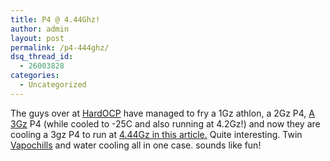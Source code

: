 ```yaml
---
title: P4 @ 4.44Ghz!
author: admin
layout: post
permalink: /p4-444ghz/
dsq_thread_id:
  - 26003828
categories:
  - Uncategorized
---
```

The guys over at [HardOCP][1] have managed to fry a 1Gz athlon, a 2Gz P4, [A 3Gz][2] P4 (while cooled to -25C and also running at 4.2Gz!) and now they are cooling a 3gz P4 to run at [4.44Gz in this article.][3] Quite interesting. Twin [Vapochills][4] and water cooling all in one case. sounds like fun!

 [1]: http://www.hardocp.com/
 [2]: http://www.hardocp.com/article.html?art=NDE5
 [3]: http://www.hardocp.com/article.html?art=NDIy
 [4]: http://godonlyknows.lotas-smartman.net/?q=vapochill
